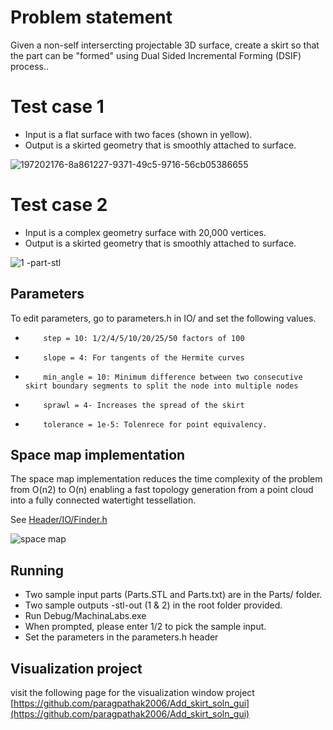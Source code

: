 # Problem statement
Given a non-self intersercting projectable 3D surface, create a skirt so that the part can be "formed" using Dual Sided Incremental Forming (DSIF) process.. 

# Test case 1
- Input is a flat surface with two faces (shown in yellow). 
- Output is a skirted geometry that is smoothly attached to surface.

![197202176-8a861227-9371-49c5-9716-56cb05386655](https://github.com/paragpathak2006/Add_skirt_soln/assets/31978917/fd30cf87-c511-4703-b8a4-6716b845aafb)

# Test case 2
- Input is a complex geometry surface with 20,000 vertices. 
- Output is a skirted geometry that is smoothly attached to surface.

![1 -part-stl](https://user-images.githubusercontent.com/31978917/197202121-11ca0a4e-2b65-402b-9267-af730f192f7e.png)

## Parameters
To edit parameters, go to parameters.h in IO/ and set the following values.
-         step = 10: 1/2/4/5/10/20/25/50 factors of 100
-         slope = 4: For tangents of the Hermite curves
-         min_angle = 10: Minimum difference between two consecutive skirt boundary segments to split the node into multiple nodes
-         sprawl = 4- Increases the spread of the skirt 
-         tolerance = 1e-5: Tolenrece for point equivalency.

## Space map implementation
The space map implementation reduces the time complexity of the problem from O(n2) to O(n) enabling a fast topology generation from a point cloud into a fully connected watertight tessellation.

See [Header/IO/Finder.h](https://github.com/paragpathak2006/Add_skirt_soln/blob/main/Header/IO/Finder.h)

![space map](https://github.com/paragpathak2006/pmc/assets/31978917/9ec036a2-e23f-4409-a18d-8e86bcf129be)

## Running
- Two sample input parts (Parts.STL and Parts.txt) are in the Parts/ folder.
- Two sample outputs -stl-out (1 & 2) in the root folder provided.
- Run Debug/MachinaLabs.exe
- When prompted, please enter 1/2 to pick the sample input.
- Set the parameters in the parameters.h header


## Visualization project 
visit the following page for the visualization window project
[https://github.com/paragpathak2006/Add_skirt_soln_gui](https://github.com/paragpathak2006/Add_skirt_soln_gui)


 
